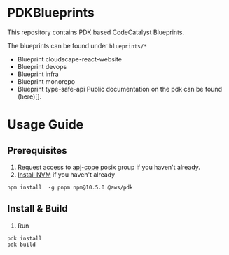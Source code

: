 # PDKBlueprints

This repository contains PDK based CodeCatalyst Blueprints.

The blueprints can be found under `blueprints/*`
- Blueprint cloudscape-react-website
- Blueprint devops
- Blueprint infra
- Blueprint monorepo
- Blueprint type-safe-api
Public documentation on the pdk can be found (here)[].

# Usage Guide

## Prerequisites

1. Request access to [apj-cope](https://permissions.amazon.com/group.mhtml?group=apj-cope&group_type=posix) posix group if you haven't already.
1. [Install NVM](https://github.com/nvm-sh/nvm#installing-and-updating) if you haven't already

```
npm install  -g pnpm npm@10.5.0 @aws/pdk
```

## Install & Build

1. Run 
```
pdk install
pdk build
```
